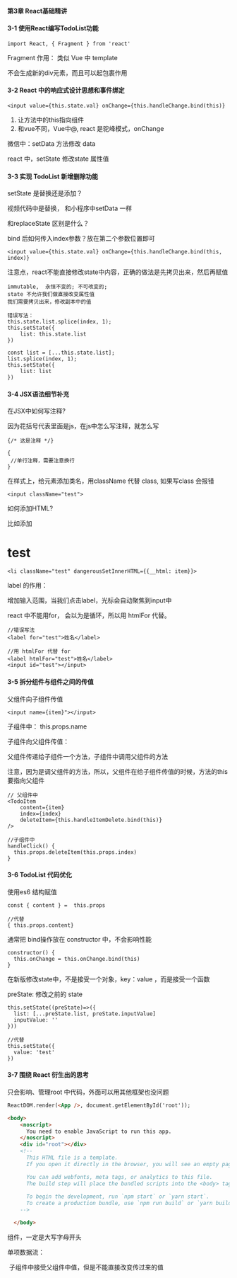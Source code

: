 #### 第3章 React基础精讲

#### 3-1 使用React编写TodoList功能

```react
import React, { Fragment } from 'react'
```

Fragment 作用： 类似 Vue 中 template

不会生成新的div元素，而且可以起包裹作用



#### 3-2 React 中的响应式设计思想和事件绑定

```react
<input value={this.state.val} onChange={this.handleChange.bind(this)}
```

1. 让方法中的this指向组件
2. 和vue不同，Vue中@,  react 是驼峰模式，onChange



微信中：setData 方法修改 data

react 中，setState 修改state 属性值

#### 3-3 实现 TodoList 新增删除功能

setState 是替换还是添加？

视频代码中是替换， 和小程序中setData 一样

和replaceState 区别是什么？



bind 后如何传入index参数？放在第二个参数位置即可

```react
<input value={this.state.val} onChange={this.handleChange.bind(this, index)}
```



注意点，react不能直接修改state中内容，正确的做法是先拷贝出来，然后再赋值

```react
immutable,  永恒不变的; 不可改变的;
state 不允许我们做直接改变属性值
我们需要拷贝出来，修改副本中的值

错误写法：
this.state.list.splice(index, 1);
this.setState({
	list: this.state.list
})

const list = [...this.state.list];
list.splice(index, 1);
this.setState({
	list: list
})
```



#### 3-4 JSX语法细节补充

在JSX中如何写注释?

因为花括号代表里面是js，在js中怎么写注释，就怎么写

```react
{/* 这是注释 */}

{ 
 //单行注释，需要注意换行
}
```

在样式上，给元素添加类名，用className 代替 class, 如果写class 会报错

```react
<input className="test">
```

如何添加HTML?

比如添加<h1>test</h1>

```react
<li className="test" dangerousSetInnerHTML={{__html: item}}>
```

label 的作用：

增加输入范围，当我们点击label，光标会自动聚焦到input中

react 中不能用for， 会以为是循环，所以用 htmlFor 代替。

```react
//错误写法
<label for="test">姓名</label>

//用 htmlFor 代替 for
<label htmlFor="test">姓名</label>
<input id="test"></input>
```



#### 3-5 拆分组件与组件之间的传值

父组件向子组件传值

```react
<input name={item}"></input>
```

子组件中： this.props.name



子组件向父组件传值：

父组件传递给子组件一个方法，子组件中调用父组件的方法

注意，因为是调父组件的方法，所以，父组件在给子组件传值的时候，方法的this要指向父组件

```react
// 父组件中
<TodoItem
  	content={item}
  	index={index}
  	deleteItem={this.handleItemDelete.bind(this)}
/>

//子组件中
handleClick() {
  this.props.deleteItem(this.props.index)
}
```

#### 3-6 TodoList 代码优化

使用es6 结构赋值

```react
const { content } =  this.props 

//代替
{ this.props.content}
```

通常把 bind操作放在 constructor 中，不会影响性能

```react
constructor() {
  this.onChange = this.onChange.bind(this)
}
```

在新版修改state中，不是接受一个对象，key：value ，而是接受一个函数

preState: 修改之前的 state

```react
this.setState((preState)=>({
  list: [...preState.list, preState.inputValue]
  inputValue: ''
}))

//代替
this.setState({
  value: 'test'
})

```



#### 3-7 围绕 React 衍生出的思考

只会影响、管理root 中代码，外面可以用其他框架也没问题

```html
ReactDOM.render(<App />, document.getElementById('root'));

<body>
    <noscript>
      You need to enable JavaScript to run this app.
    </noscript>
    <div id="root"></div>
    <!--
      This HTML file is a template.
      If you open it directly in the browser, you will see an empty page.

      You can add webfonts, meta tags, or analytics to this file.
      The build step will place the bundled scripts into the <body> tag.
    
      To begin the development, run `npm start` or `yarn start`.
      To create a production bundle, use `npm run build` or `yarn build`.
    -->

  </body>
```

组件，一定是大写字母开头



单项数据流：

​	子组件中接受父组件中值，但是不能直接改变传过来的值









